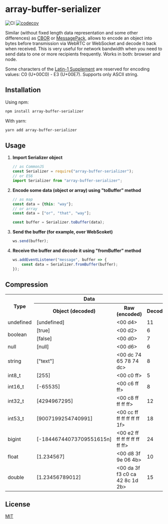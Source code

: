 # array-buffer-serializer

![CI](https://github.com/username0101010/array-buffer-serializer/actions/workflows/test.yml/badge.svg)
[![codecov](https://codecov.io/gh/username0101010/array-buffer-serializer/branch/main/graph/badge.svg?token=IZFQQP34H7)](https://codecov.io/gh/username0101010/array-buffer-serializer)

Similar (without fixed length data representation and some other differences) as [CBOR](https://datatracker.ietf.org/doc/html/rfc7049) or [MessagePack](https://github.com/msgpack/msgpack/blob/master/spec.md), allows to encode an object into bytes before transmission via WebRTC or WebSocket and decode it back when received. 
This is very useful for network bandwidth when you need to send data to one or more recipients frequently. Works in both: browser and node.

Some characters of the [Latin-1 Supplement](https://en.wikipedia.org/wiki/Latin-1_Supplement_(Unicode_block))
are reserved for encoding values: C0 (U+00C0) - E3 (U+00E7). Supports only ASCII string.

## Installation

Using npm:

```bash
npm install array-buffer-serializer
```

With yarn:

```bash
yarn add array-buffer-serializer
```

## Usage

1. **Import Serializer object**
    
    ```javascript
    // as CommonJS
    const Serializer = require("array-buffer-serializer");
    // or ES6
    import Serializer from "array-buffer-serializer";
    ```
    
2. **Encode some data (object or array) using "toBuffer" method**

    ```javascript
    // as map
    const data = {this: "way"};
    // or array
    const data = ["or", "that", "way"];
    
    const buffer = Serializer.toBuffer(data);
    ```

3. **Send the buffer (for example, over WebScoket)**     
    ```javascript
    ws.send(buffer);
    ```
    
4. **Receive the buffer and decode it using "fromBuffer" method**

    ```javascript
    ws.addEventListener("message", buffer => {
        const data = Serializer.fromBuffer(buffer);
    });
    ```

## Compression
<table>
    <tr>
        <th rowspan="2">Type</th>
        <th colspan="2">Data</th>
        <th colspan="2">Bytes</th>
    </tr>
    <tr>
	<th>Object (decoded)</th>
	<th>Raw (encoded)</th>
        <th>Decoded</th>
        <th>Encoded</th>
    </tr>
    <tr>
        <td>undefined</td>
		<td>[undefined]</td>
		<td><00 d4></td>
        <td>11</td>
		<td>2</td>
    </tr>
    <tr>
        <td rowspan="2">boolean</td>
		<td>[true]</td>
		<td><00 d2></td>
        <td>6</td>
		<td>2</td>
    </tr>
    <tr>
		<td>[false]</td>
		<td><00 d0></td>
        <td>7</td>
		<td>2</td>
    </tr>
    <tr>
        <td>null</td>
		<td>[null]</td>
		<td><00 d6></td>
        <td>6</td>
		<td>2</td>
    </tr>
    <tr>
        <td>string</td>
		<td>["text"]</td>
		<td><00 dc 74 65 78 74 dc></td>
        <td>8</td>
		<td>7</td>
    </tr>
    <tr>
        <td>int8_t</td>
		<td>[255]</td>
		<td><00 c0 ff></td>
        <td>5</td>
		<td>3</td>
    </tr>
    <tr>
        <td>int16_t</td>
		<td>[-65535]</td>
		<td><00 c6 ff ff></td>
        <td>8</td>
		<td>4</td>
    </tr>
    <tr>
        <td>int32_t</td>
		<td>[4294967295]</td>
		<td><00 c8 ff ff ff ff></td>
        <td>12</td>
		<td>6</td>
    </tr>
    <tr>
        <td>int53_t</td>
		<td>[9007199254740991]</td>
		<td><00 cc ff ff ff ff ff ff 1f></td>
        <td>18</td>
		<td>9</td>
    </tr>
    <tr>
        <td>bigint</td>
		<td>[-18446744073709551615n]</td>
		<td><00 e2 ff ff ff ff ff ff ff ff></td>
        <td>24</td>
		<td>10</td>
    </tr>
    <tr>
        <td>float</td>
		<td>[1.234567]</td>
		<td><00 d8 3f 9e 06 4b></td>
        <td>10</td>
		<td>6</td>
    </tr>
    <tr>
        <td>double</td>
		<td>[1.23456789012]</td>
		<td><00 da 3f f3 c0 ca 42 8c 1d 2b></td>
        <td>15</td>
		<td>10</td>
    </tr>
</table>

## License

[MIT](./LICENSE)
